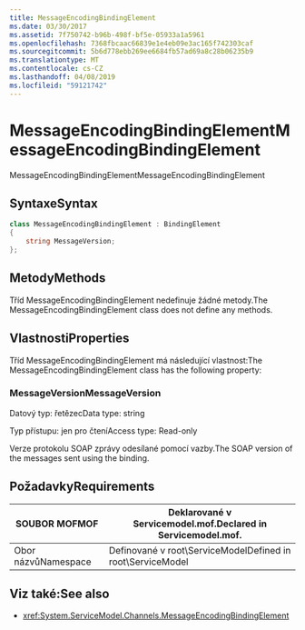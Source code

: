 ```yaml
---
title: MessageEncodingBindingElement
ms.date: 03/30/2017
ms.assetid: 7f750742-b96b-498f-bf5e-05933a1a5961
ms.openlocfilehash: 7368fbcaac66839e1e4eb09e3ac165f742303caf
ms.sourcegitcommit: 5b6d778ebb269ee6684fb57ad69a8c28b06235b9
ms.translationtype: MT
ms.contentlocale: cs-CZ
ms.lasthandoff: 04/08/2019
ms.locfileid: "59121742"
---
```

# <a name="messageencodingbindingelement"></a><span data-ttu-id="daa66-102">MessageEncodingBindingElement</span><span class="sxs-lookup"><span data-stu-id="daa66-102">MessageEncodingBindingElement</span></span>
<span data-ttu-id="daa66-103">MessageEncodingBindingElement</span><span class="sxs-lookup"><span data-stu-id="daa66-103">MessageEncodingBindingElement</span></span>  
  
## <a name="syntax"></a><span data-ttu-id="daa66-104">Syntaxe</span><span class="sxs-lookup"><span data-stu-id="daa66-104">Syntax</span></span>  
```csharp
class MessageEncodingBindingElement : BindingElement
{
    string MessageVersion;  
};  
 ```
  
## <a name="methods"></a><span data-ttu-id="daa66-105">Metody</span><span class="sxs-lookup"><span data-stu-id="daa66-105">Methods</span></span>  
 <span data-ttu-id="daa66-106">Tříd MessageEncodingBindingElement nedefinuje žádné metody.</span><span class="sxs-lookup"><span data-stu-id="daa66-106">The MessageEncodingBindingElement class does not define any methods.</span></span>  
  
## <a name="properties"></a><span data-ttu-id="daa66-107">Vlastnosti</span><span class="sxs-lookup"><span data-stu-id="daa66-107">Properties</span></span>  
 <span data-ttu-id="daa66-108">Tříd MessageEncodingBindingElement má následující vlastnost:</span><span class="sxs-lookup"><span data-stu-id="daa66-108">The MessageEncodingBindingElement class has the following property:</span></span>  
  
### <a name="messageversion"></a><span data-ttu-id="daa66-109">MessageVersion</span><span class="sxs-lookup"><span data-stu-id="daa66-109">MessageVersion</span></span>  
 <span data-ttu-id="daa66-110">Datový typ: řetězec</span><span class="sxs-lookup"><span data-stu-id="daa66-110">Data type: string</span></span>  
  
 <span data-ttu-id="daa66-111">Typ přístupu: jen pro čtení</span><span class="sxs-lookup"><span data-stu-id="daa66-111">Access type: Read-only</span></span>  
  
 <span data-ttu-id="daa66-112">Verze protokolu SOAP zprávy odesílané pomocí vazby.</span><span class="sxs-lookup"><span data-stu-id="daa66-112">The SOAP version of the messages sent using the binding.</span></span>  
  
## <a name="requirements"></a><span data-ttu-id="daa66-113">Požadavky</span><span class="sxs-lookup"><span data-stu-id="daa66-113">Requirements</span></span>  
  
|<span data-ttu-id="daa66-114">SOUBOR MOF</span><span class="sxs-lookup"><span data-stu-id="daa66-114">MOF</span></span>|<span data-ttu-id="daa66-115">Deklarované v Servicemodel.mof.</span><span class="sxs-lookup"><span data-stu-id="daa66-115">Declared in Servicemodel.mof.</span></span>|  
|---------|-----------------------------------|  
|<span data-ttu-id="daa66-116">Obor názvů</span><span class="sxs-lookup"><span data-stu-id="daa66-116">Namespace</span></span>|<span data-ttu-id="daa66-117">Definované v root\ServiceModel</span><span class="sxs-lookup"><span data-stu-id="daa66-117">Defined in root\ServiceModel</span></span>|  
  
## <a name="see-also"></a><span data-ttu-id="daa66-118">Viz také:</span><span class="sxs-lookup"><span data-stu-id="daa66-118">See also</span></span>

- <xref:System.ServiceModel.Channels.MessageEncodingBindingElement>
